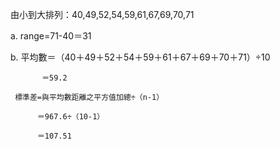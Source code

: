 由小到大排列：40,49,52,54,59,61,67,69,70,71

a.   range=71-40＝31

b.   平均數＝（40＋49＋52＋54＋59＋61＋67＋69＋70＋71）÷10
  
           ＝59.2

     標準差=與平均數距離之平方值加總÷（n-1）
     
          ＝967.6÷（10-1）

          ＝107.51
    

